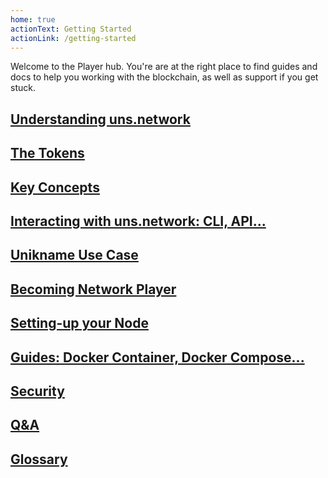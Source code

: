 ```yaml
---
home: true
actionText: Getting Started
actionLink: /getting-started
---
```


Welcome to the <brand name="uns"/> Player hub. You're are at the right place to find guides and docs to help you working with the <brand name="uns"/> blockchain, as well as support if you get stuck.

## [Understanding uns.network](./introduction)

## [The Tokens](./tokens)

## [Key Concepts](./key-concept)

## [Interacting with uns.network: CLI, API...](./interacting-with-uns)

## [Unikname Use Case](./unikname-use-case)

## [Becoming Network Player](./becoming-network-player)

## [Setting-up your Node](/setting-up-uns-node/)

## [Guides: Docker Container, Docker Compose...](./docker-configuration)

## [Security](./security)

## [Q&A](./qna)

## [Glossary](./glossary)
